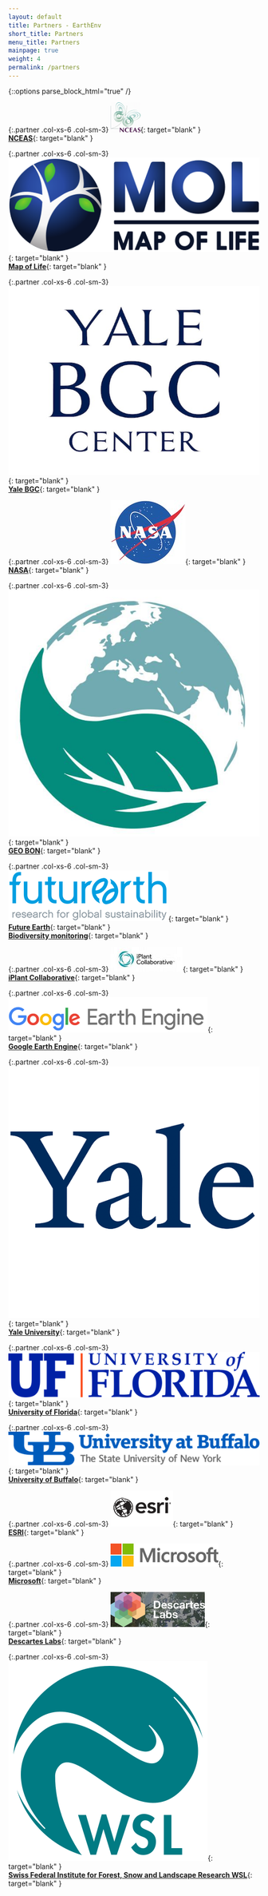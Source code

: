 ```yaml
---
layout: default
title: Partners - EarthEnv
short_title: Partners
menu_title: Partners
mainpage: true
weight: 4
permalink: /partners
---
```


{::options parse_block_html="true" /}

<div class="row extra-spacing">

{:.partner .col-xs-6 .col-sm-3}
[![NCEAS logo](/images/logos/nceas_logo-small.png)][NCEAS]{: target="blank" }    
[**NCEAS**][NCEAS]{: target="blank" }    

{:.partner .col-xs-6 .col-sm-3}
[![Map of Life logo](/images/logos/mol_logo.png)][MOL]{: target="blank" }    
[**Map of Life**](http://mol.org){: target="blank" }  

{:.partner .col-xs-6 .col-sm-3}
[![BGC logo](/images/logos/bgc_logo.jpg)][BGC]{: target="blank" }    
[**Yale BGC**](http://bgc.yale.edu){: target="blank" }  

{:.partner .col-xs-6 .col-sm-3}
[![NASA logo](/images/logos/nasa_logo.jpg)][NASA]{: target="blank" }    
[**NASA**][NASA]{: target="blank" }  

{:.partner .col-xs-6 .col-sm-3}
[![GEO BON logo](/images/logos/geobon_logo.jpg)][GBON]{: target="blank" }    
[**GEO BON**][GBON]{: target="blank" }  

{:.partner .col-xs-6 .col-sm-3}
[![Future Earth logo](/images/logos/futureearth.gif)][FE]{: target="blank" }    
[**Future Earth**][FE]{: target="blank" }  
[**Biodiversity monitoring**][FEBM]{: target="blank" }  

{:.partner .col-xs-6 .col-sm-3}
[![iPlant Collaborative logo](/images/logos/iplant-small.png)][iPlant]{: target="blank" }    
[**iPlant Collaborative**][iPlant]{: target="blank" }  

{:.partner .col-xs-6 .col-sm-3}
[![Google Earth Engine logo](/images/logos/GoogleEarthEngine_v1.png)][GEE]{: target="blank" }    
[**Google Earth Engine**][GEE]{: target="blank" }  

{:.partner .col-xs-6 .col-sm-3}
[![Yale University logo](/images/logos/yale_logo.png)][YU]{: target="blank" }    
[**Yale University**][YU]{: target="blank" }  

{:.partner .col-xs-6 .col-sm-3}
[![University of Florida logo](/images/logos/uf_logo.png)][UFL]{: target="blank" }    
[**University of Florida**][UFL]{: target="blank" }  

{:.partner .col-xs-6 .col-sm-3}
[![University of Buffalo logo](/images/logos/ub_logo.png)][UB]{: target="blank" }    
[**University of Buffalo**][UB]{: target="blank" }  

{:.partner .col-xs-6 .col-sm-3}
[![ESRI logo](/images/logos/esri-logo.png)][ESRI]{: target="blank" }    
[**ESRI**][ESRI]{: target="blank" }  

{:.partner .col-xs-6 .col-sm-3}
[![Microsoft logo](/images/logos/ms_logo.png)][MS]{: target="blank" }    
[**Microsoft**][MS]{: target="blank" }  

{:.partner .col-xs-6 .col-sm-3}
[![Descartes Labs logo](/images/logos/dl_logo.png)][DL]{: target="blank" }    
[**Descartes Labs**][DL]{: target="blank" }  

{:.partner .col-xs-6 .col-sm-3}
[![WSL logo](/images/logos/wsl-logo.png)][WSL]{: target="blank" }    
[**Swiss Federal Institute for Forest, Snow and Landscape Research WSL**][WSL]{: target="blank" }  

</div>

[NCEAS]: https://www.nceas.ucsb.edu/projects/12504 "National Center for Ecological Analysis and Synthesis"
[MOL]: http://mol.org/ "Map of Life"
[BGC]: http://bgc.yale.edu/ "Yale Center for Biodiversity and Global Change"
[NASA]: http://www.nasa.gov/
[GBON]: http://geobon.org/ "GEO BON"
[FE]: http://futureearth.org/projects "Future Earth Projects"
[FEBM]: http://biodiversitymonitoring.org/ "Future Earth Projects"
[iPlant]: http://www.iplantcollaborative.org/
[GEE]: https://earthengine.google.com/ "Google Earth Engine"
[YU]: https://www.yale.edu/ "Yale University"
[UFL]: https://www.ufl.edu/ "University of Florida"
[UB]: http://www.buffalo.edu/ "University of Buffalo"
[ESRI]: https://esri.com/ "ESRI"
[MS]: https://microsoft.com/ "Microsoft"
[DL]: https://www.descarteslabs.com/ "Descartes Labs"
[WSL]: https://www.wsl.ch/ "Swiss Federal Institute for Forest, Snow and Landscape Research WSL"
